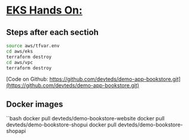 # [EKS Hands On: ](https://www.udemy.com/course/kubernetes-on-aws-eks-hands-on-guide-for-devs-devops)

## Steps after each sectioh


```bash
source aws/tfvar.env
cd aws/eks
terraform destroy
cd aws/vpc
terraform destroy
```

[Code on Github: https://github.com/devteds/demo-app-bookstore.git](https://github.com/devteds/demo-app-bookstore.git)

## Docker images

``bash
docker pull devteds/demo-bookstore-website
docker pull devteds/demo-bookstore-shopui
docker pull devteds/demo-bookstore-shopapi
```
